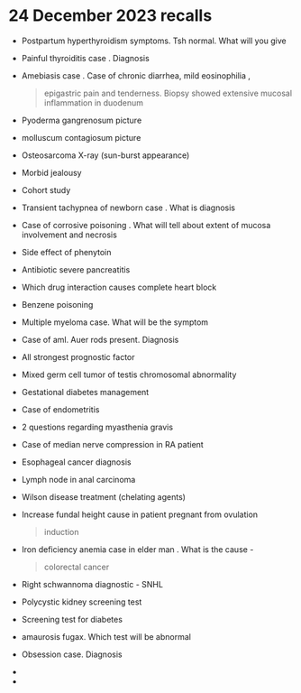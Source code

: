 # 24 December 2023 recalls

-   Postpartum hyperthyroidism symptoms. Tsh normal. What will you give

-   Painful thyroiditis case . Diagnosis

-   Amebiasis case . Case of chronic diarrhea, mild eosinophilia ,
    > epigastric pain and tenderness. Biopsy showed extensive mucosal
    > inflammation in duodenum

-   Pyoderma gangrenosum picture

-   molluscum contagiosum picture

-   Osteosarcoma X-ray (sun-burst appearance)

-   Morbid jealousy

-   Cohort study

-   Transient tachypnea of newborn case . What is diagnosis

-   Case of corrosive poisoning . What will tell about extent of mucosa
    involvement and necrosis

-   Side effect of phenytoin

-   Antibiotic severe pancreatitis

-   Which drug interaction causes complete heart block

-   Benzene poisoning

-   Multiple myeloma case. What will be the symptom

-   Case of aml. Auer rods present. Diagnosis

-   All strongest prognostic factor

-   Mixed germ cell tumor of testis chromosomal abnormality

-   Gestational diabetes management

-   Case of endometritis

-   2 questions regarding myasthenia gravis

-   Case of median nerve compression in RA patient

-   Esophageal cancer diagnosis

-   Lymph node in anal carcinoma

-   Wilson disease treatment (chelating agents)

-   Increase fundal height cause in patient pregnant from ovulation
    > induction

-   Iron deficiency anemia case in elder man . What is the cause -
    > colorectal cancer

-   Right schwannoma diagnostic - SNHL

-   Polycystic kidney screening test

-   Screening test for diabetes

-   amaurosis fugax. Which test will be abnormal

-   Obsession case. Diagnosis

-   

-   
